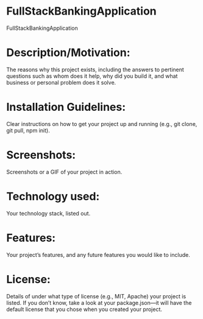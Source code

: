 # FullStackBankingApplication
FullStackBankingApplication

# Description/Motivation: 
The reasons why this project exists, including the answers to pertinent questions such as whom does it help, why did you build it, and what business or personal problem does it solve.

# Installation Guidelines: 
Clear instructions on how to get your project up and running (e.g., git clone, git pull, npm init).

# Screenshots: 
Screenshots or a GIF of your project in action.

# Technology used:
Your technology stack, listed out. 

# Features: 
Your project’s features, and any future features you would like to include.

# License: 
Details of under what type of license (e.g., MIT, Apache) your project is listed. If you don’t know, take a look at your package.json—it will have the default license that you chose when you created your project.
